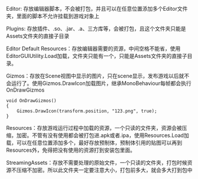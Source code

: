 Editor: 存放编辑器脚本，不会被打包，并且可以在任意位置添加多个Editor文件夹，里面的脚本不允许挂载到游戏对象上

Plugins: 存放插件、.so、.jar、.a、三方库等，会被打包，且这个文件夹只能是Assets文件夹的直接子目录

Editor Default Resources：存放编辑器需要的资源，中间空格不能省，使用EditorGUIUtility.Load加载，文件夹只能有一个，只能是Assets文件夹的直接子目录。

Gizmos：存放在Scene视图中显示的图片，只在scene显示，发布游戏以后就不会运行了。使用Gizmos.DrawIcon加载图片，继承MonoBehaviour每帧都会执行OnDrawGizmos

```
void OnDrawGizmos() 
{
    Gizmos.DrawIcon(transform.position, "123.png", true);
}
```

Resources：存放游戏运行过程中加载的资源，一个只读的文件夹，资源会被压缩，加密。不管有没有使用都会被打包进.apk或者.ipa，使用Resources.Load加载，可以在任意位置添加多个，最好存放预制体，预制体引用的贴图可以再到Resources外，免得把没有使用的资源打到安装包里面。

StreamingAssets：存放不需要处理的原始文件，一个只读的文件夹，打包时候资源不压缩不加密。所以此文件夹一定要注意大小，打包前多大，就会多大打到包中
